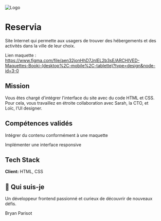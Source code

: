 
![Logo](https://mivock.github.io/images/logo/Reservia@3x.png)


# Reservia

Site Internet qui permette aux usagers de trouver des hébergements et des activités dans la ville de leur choix.

Lien maquette : https://www.figma.com/file/aen32jonHhD7JnIEL2b3sE/ARCHIVED-Maquettes-Booki-(desktop%2C-mobile%2C-tablette)?type=design&node-id=3-0

## Mission 

Vous êtes chargé d'intégrer l'interface du site avec du code HTML et CSS. Pour cela, vous travaillez en étroite collaboration avec Sarah, la CTO, et Loïc, l’UI designer. 

## Compétences validés 

Intégrer du contenu conformément à une maquette

Implémenter une interface responsive


## Tech Stack

**Client:** HTML, CSS



## 🚀 Qui suis-je 

Un développeur frontend passionné et curieux de découvrir de nouveaux défis.

Bryan Parisot 
